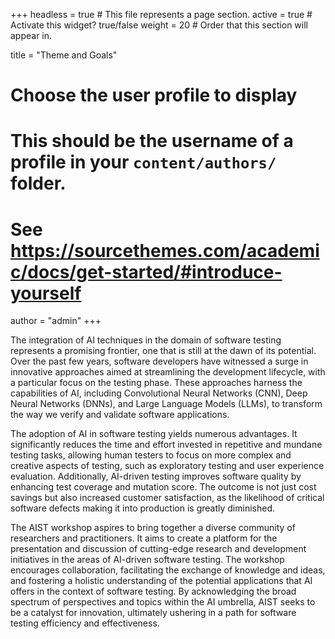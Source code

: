 +++
headless = true  # This file represents a page section.
active = true  # Activate this widget? true/false
weight = 20  # Order that this section will appear in.

title = "Theme and Goals"

# Choose the user profile to display
# This should be the username of a profile in your `content/authors/` folder.
# See https://sourcethemes.com/academic/docs/get-started/#introduce-yourself
author = "admin"
+++


The integration of AI techniques in the domain of software testing represents a promising frontier, one that is still at the dawn of its potential. Over the past few years, software developers have witnessed a surge in innovative approaches aimed at streamlining the development lifecycle, with a particular focus on the testing phase. These approaches harness the capabilities of AI, including Convolutional Neural Networks (CNN), Deep Neural Networks (DNNs), and Large Language Models (LLMs), to transform the way we verify and validate software applications.

The adoption of AI in software testing yields numerous advantages. It significantly reduces the time and effort invested in repetitive and mundane testing tasks, allowing human testers to focus on more complex and creative aspects of testing, such as exploratory testing and user experience evaluation. Additionally, AI-driven testing improves software quality by enhancing test coverage and mutation score. The outcome is not just cost savings but also increased customer satisfaction, as the likelihood of critical software defects making it into production is greatly diminished.

The AIST workshop aspires to bring together a diverse community of researchers and practitioners. It aims to create a platform for the presentation and discussion of cutting-edge research and development initiatives in the areas of AI-driven software testing. The workshop encourages collaboration, facilitating the exchange of knowledge and ideas, and fostering a holistic understanding of the potential applications that AI offers in the context of software testing. By acknowledging the broad spectrum of perspectives and topics within the AI umbrella, AIST seeks to be a catalyst for innovation, ultimately ushering in a path for software testing efficiency and effectiveness.


